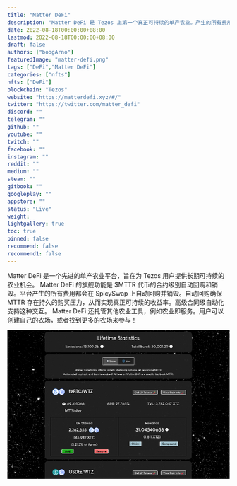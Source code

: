 ```yaml
---
title: "Matter DeFi"
description: "Matter DeFi 是 Tezos 上第一个真正可持续的单产农业。产生的所有费用都用于回购 $MTTR！来和我们一起赌注."
date: 2022-08-18T00:00:00+08:00
lastmod: 2022-08-18T00:00:00+08:00
draft: false
authors: ["boogArno"]
featuredImage: "matter-defi.png"
tags: ["DeFi","Matter DeFi"]
categories: ["nfts"]
nfts: ["DeFi"]
blockchain: "Tezos"
website: "https://matterdefi.xyz/#/"
twitter: "https://twitter.com/matter_defi"
discord: ""
telegram: ""
github: ""
youtube: ""
twitch: ""
facebook: ""
instagram: ""
reddit: ""
medium: ""
steam: ""
gitbook: ""
googleplay: ""
appstore: ""
status: "Live"
weight: 
lightgallery: true
toc: true
pinned: false
recommend: false
recommend1: false
---
```

Matter DeFi 是一个先进的单产农业平台，旨在为 Tezos 用户提供长期可持续的农业机会。
Matter DeFi 的旗舰功能是 $MTTR 代币的合约级别自动回购和销毁。平台产生的所有费用都会在 SpicySwap 上自动回购并销毁。自动回购确保 MTTR 存在持久的购买压力，从而实现真正可持续的收益率。高级合同级自动化支持这种交互。
Matter DeFi 还托管其他农业工具，例如农业即服务。用户可以创建自己的农场，或者找到更多的农场来参与！

![matterdefi-dapp-defi-tezos-image1_9484381c2aa796c82a26204911d6c97a](matterdefi-dapp-defi-tezos-image1_9484381c2aa796c82a26204911d6c97a.png)